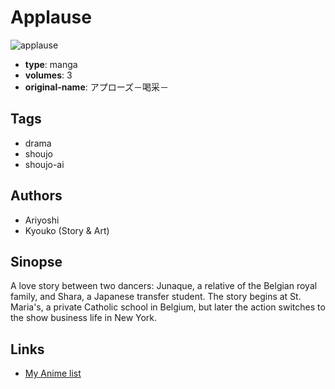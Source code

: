 # Applause

![applause](https://cdn.myanimelist.net/images/manga/1/161149.jpg)

-   **type**: manga
-   **volumes**: 3
-   **original-name**: アプローズ－喝采－

## Tags

-   drama
-   shoujo
-   shoujo-ai

## Authors

-   Ariyoshi
-   Kyouko (Story & Art)

## Sinopse

A love story between two dancers: Junaque, a relative of the Belgian royal family, and Shara, a Japanese transfer student. The story begins at St. Maria's, a private Catholic school in Belgium, but later the action switches to the show business life in New York.

## Links

-   [My Anime list](https://myanimelist.net/manga/91639/Applause)
